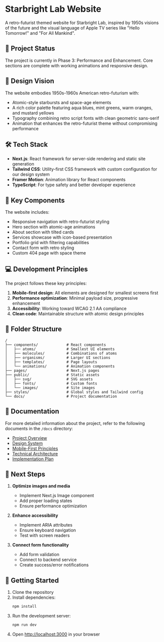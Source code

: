 # Starbright Lab Website

A retro-futurist themed website for Starbright Lab, inspired by 1950s visions of the future and the visual language of Apple TV series like "Hello Tomorrow!" and "For All Mankind".

## 🚀 Project Status

The project is currently in Phase 3: Performance and Enhancement. Core sections are complete with working animations and responsive design.

## 🎨 Design Vision

The website embodies 1950s-1960s American retro-futurism with:
- Atomic-style starbursts and space-age elements
- A rich color palette featuring aqua blues, mint greens, warm oranges, and mustard yellows
- Typography combining retro script fonts with clean geometric sans-serif
- Animation that enhances the retro-futurist theme without compromising performance

## 🛠️ Tech Stack

- **Next.js**: React framework for server-side rendering and static site generation
- **Tailwind CSS**: Utility-first CSS framework with custom configuration for our design system
- **Framer Motion**: Animation library for React components
- **TypeScript**: For type safety and better developer experience

## 🧩 Key Components

The website includes:
- Responsive navigation with retro-futurist styling
- Hero section with atomic-age animations
- About section with tilted cards
- Services showcase with icon-based presentation
- Portfolio grid with filtering capabilities
- Contact form with retro styling
- Custom 404 page with space theme

## 💻 Development Principles

The project follows these key principles:
1. **Mobile-first design**: All elements are designed for smallest screens first
2. **Performance optimization**: Minimal payload size, progressive enhancement
3. **Accessibility**: Working toward WCAG 2.1 AA compliance
4. **Clean code**: Maintainable structure with atomic design principles

## 📂 Folder Structure

```
/
├── components/             # React components
│   ├── atoms/              # Smallest UI elements
│   ├── molecules/          # Combinations of atoms
│   ├── organisms/          # Larger UI sections
│   ├── templates/          # Page layouts
│   └── animations/         # Animation components
├── pages/                  # Next.js pages
├── public/                 # Static assets
│   ├── svg/                # SVG assets
│   ├── fonts/              # Custom fonts
│   └── images/             # Site images
├── styles/                 # Global styles and Tailwind config
└── docs/                   # Project documentation
```

## 📝 Documentation

For more detailed information about the project, refer to the following documents in the `/docs` directory:
- [Project Overview](./docs/project-overview.md)
- [Design System](./docs/design-system.md)
- [Mobile-First Principles](./docs/mobile-first-principles.md)
- [Technical Architecture](./docs/technical-architecture.md)
- [Implementation Plan](./docs/implementation-plan.md)

## 🏁 Next Steps

1. **Optimize images and media**
   - Implement Next.js Image component
   - Add proper loading states
   - Ensure performance optimization

2. **Enhance accessibility**
   - Implement ARIA attributes
   - Ensure keyboard navigation
   - Test with screen readers

3. **Connect form functionality**
   - Add form validation
   - Connect to backend service
   - Create success/error notifications

## 🚀 Getting Started

1. Clone the repository
2. Install dependencies:
   ```bash
   npm install
   ```
3. Run the development server:
   ```bash
   npm run dev
   ```
4. Open [http://localhost:3000](http://localhost:3000) in your browser
